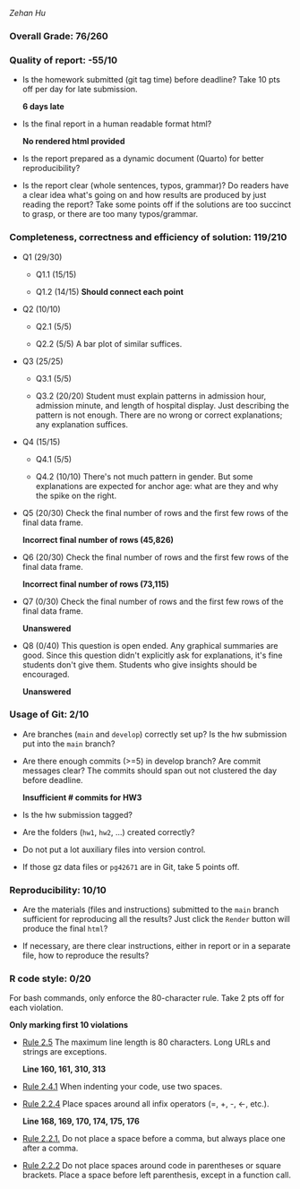 *Zehan Hu*

### Overall Grade: 76/260

### Quality of report: -55/10

-   Is the homework submitted (git tag time) before deadline? Take 10 pts off per day for late submission.

    **6 days late**

-   Is the final report in a human readable format html?

    **No rendered html provided**

-   Is the report prepared as a dynamic document (Quarto) for better reproducibility?

-   Is the report clear (whole sentences, typos, grammar)? Do readers have a clear idea what's going on and how results are produced by just reading the report? Take some points off if the solutions are too succinct to grasp, or there are too many typos/grammar.

### Completeness, correctness and efficiency of solution: 119/210

-   Q1 (29/30)

    -   Q1.1 (15/15)

    -   Q1.2 (14/15) **Should connect each point**

-   Q2 (10/10)

    -   Q2.1 (5/5)

    -   Q2.2 (5/5) A bar plot of similar suffices.

-   Q3 (25/25)

    -   Q3.1 (5/5)

    -   Q3.2 (20/20) Student must explain patterns in admission hour, admission minute, and length of hospital display. Just describing the pattern is not enough. There are no wrong or correct explanations; any explanation suffices.

-   Q4 (15/15)

    -   Q4.1 (5/5)

    -   Q4.2 (10/10) There's not much pattern in gender. But some explanations are expected for anchor age: what are they and why the spike on the right.

-   Q5 (20/30) Check the final number of rows and the first few rows of the final data frame.

    **Incorrect final number of rows (45,826)**

-   Q6 (20/30) Check the final number of rows and the first few rows of the final data frame.

    **Incorrect final number of rows (73,115)**

-   Q7 (0/30) Check the final number of rows and the first few rows of the final data frame.

    **Unanswered**

-   Q8 (0/40) This question is open ended. Any graphical summaries are good. Since this question didn't explicitly ask for explanations, it's fine students don't give them. Students who give insights should be encouraged.

    **Unanswered**

### Usage of Git: 2/10

-   Are branches (`main` and `develop`) correctly set up? Is the hw submission put into the `main` branch?

-   Are there enough commits (\>=5) in develop branch? Are commit messages clear? The commits should span out not clustered the day before deadline.

    **Insufficient \# commits for HW3**

-   Is the hw submission tagged?

-   Are the folders (`hw1`, `hw2`, ...) created correctly?

-   Do not put a lot auxiliary files into version control.

-   If those gz data files or `pg42671` are in Git, take 5 points off.

### Reproducibility: 10/10

-   Are the materials (files and instructions) submitted to the `main` branch sufficient for reproducing all the results? Just click the `Render` button will produce the final `html`?

-   If necessary, are there clear instructions, either in report or in a separate file, how to reproduce the results?

### R code style: 0/20

For bash commands, only enforce the 80-character rule. Take 2 pts off for each violation.

**Only marking first 10 violations**

-   [Rule 2.5](https://style.tidyverse.org/syntax.html#long-lines) The maximum line length is 80 characters. Long URLs and strings are exceptions.

    **Line 160, 161, 310, 313**

-   [Rule 2.4.1](https://style.tidyverse.org/syntax.html#indenting) When indenting your code, use two spaces.

-   [Rule 2.2.4](https://style.tidyverse.org/syntax.html#infix-operators) Place spaces around all infix operators (=, +, -, \<-, etc.).

    **Line 168, 169, 170, 174, 175, 176**

-   [Rule 2.2.1.](https://style.tidyverse.org/syntax.html#commas) Do not place a space before a comma, but always place one after a comma.

-   [Rule 2.2.2](https://style.tidyverse.org/syntax.html#parentheses) Do not place spaces around code in parentheses or square brackets. Place a space before left parenthesis, except in a function call.
